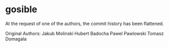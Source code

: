 # gosible

At the request of one of the authors, the commit history has been flattened. 

Original Authors:
Jakub Molinski
Hubert Badocha
Pawel Pawlowski
Tomasz Domagala

